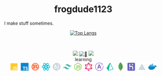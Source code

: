 <h1 align="center">frogdude1123</h1>
I make stuff sometimes.
<div align="center">

[![Top Langs](https://github-readme-stats.vercel.app/api/top-langs/?username=frog1123&layout=compact&bg_color=00000000&border_color=00000000&text_color=fff)](https://github.com/anuraghazra/github-readme-stats)

</div>
<br/>
<br/>
<div align="center">
  <a href="https://www.youtube.com/@frogdude1123/featured"><img src="https://img.shields.io/badge/YouTube-red?style=for-the-badge&logo=youtube&logoColor=white"/></a>
  <a href="https://frogdude1123.herokuapp.com/home/"><img src="https://img.shields.io/badge/%F0%9F%8C%B4-website-grey?labelColor=d9ed92&style=for-the-badge" alt="🌴" /></a>
  <a href="https://github.com/antonkomarev/github-profile-views-counter"><img src="https://komarev.com/ghpvc/?username=frog1123&color=grey&style=for-the-badge"></a>
</div>
<div align="center">
  <div align="center">
    learning
  </div>
    <img src="https://raw.githubusercontent.com/frog1123/frog1123/main/icons/javascript.svg" width="30px" height="30px" />
    <img src="https://raw.githubusercontent.com/frog1123/frog1123/main/icons/typescript.svg" width="30px" height="30px" />
    <img src="https://raw.githubusercontent.com/frog1123/frog1123/main/icons/rust.svg" width="30px" height="30px" />
    <img src="https://raw.githubusercontent.com/frog1123/frog1123/main/icons/react.svg" width="30px" height="30px" />
    <img src="https://raw.githubusercontent.com/frog1123/frog1123/main/icons/next.svg" width="30px" height="30px" />
    <img src="https://raw.githubusercontent.com/frog1123/frog1123/main/icons/tailwindcss.svg" width="30px" height="30px" />
    <img src="https://raw.githubusercontent.com/frog1123/frog1123/main/icons/nodejs.svg" width="30px" height="30px" />
    <img src="https://raw.githubusercontent.com/frog1123/frog1123/main/icons/graphql.svg" width="30px" height="30px" />
    <img src="https://raw.githubusercontent.com/frog1123/frog1123/main/icons/apollo.svg" width="30px" height="30px" />
    <img src="https://raw.githubusercontent.com/frog1123/frog1123/main/icons/prisma.svg"  width="30px" height="30px" />
    <img src="https://raw.githubusercontent.com/frog1123/frog1123/main/icons/mongodb.png"  width="30px" height="30px" />
    <img src="https://raw.githubusercontent.com/frog1123/frog1123/main/icons/heroku.svg" width="30px" height="30px" />
    <img src="https://raw.githubusercontent.com/frog1123/frog1123/main/icons/vercel.svg" width="30px" height="30px" />
    <img src="https://raw.githubusercontent.com/frog1123/frog1123/main/icons/docker.svg" width="30px" height="30px" />
</div>
